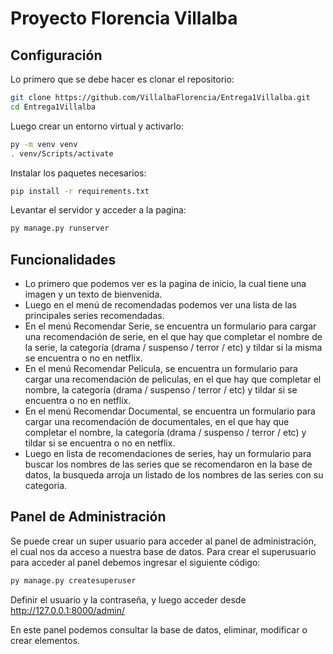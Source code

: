 # Proyecto Florencia Villalba

## Configuración

Lo primero que se debe hacer es clonar el repositorio:

```sh
git clone https://github.com/VillalbaFlorencia/Entrega1Villalba.git
cd Entrega1Villalba
```

Luego crear un entorno virtual y activarlo:

```sh
py -m venv venv
. venv/Scripts/activate
```
Instalar los paquetes necesarios:

```sh
pip install -r requirements.txt
```

Levantar el servidor y acceder a la pagina:

```sh
py manage.py runserver
```

## Funcionalidades

- Lo primero que podemos ver es la pagina de inicio, la cual tiene una imagen y un texto de bienvenida. 
- Luego en el menú de recomendadas podemos ver una lista de las principales series recomendadas.
- En el menú Recomendar Serie, se encuentra un formulario para cargar una recomendación de serie, en el que hay que 
completar el nombre de la serie, la categoría (drama / suspenso / terror / etc) y tildar si la misma se encuentra o no 
en netflix. 
- En el menú Recomendar Pelicula, se encuentra un formulario para cargar una recomendación de peliculas, en el que hay 
que completar el nombre, la categoría (drama / suspenso / terror / etc) y tildar si se encuentra o no en netflix. 
- En el menú Recomendar Documental, se encuentra un formulario para cargar una recomendación de documentales, en el que
 hay que completar el nombre, la categoría (drama / suspenso / terror / etc) y tildar si se encuentra o no en netflix. 
- Luego en lista de recomendaciones de series, hay un formulario para buscar los nombres de las series que se 
recomendaron en la base de datos, la busqueda arroja un listado de los nombres de las series con su categoria. 

## Panel de Administración

Se puede crear un super usuario para acceder al panel de administración, el cual nos da acceso a nuestra base de datos. 
Para crear el superusuario para acceder al panel debemos ingresar el siguiente código:

```sh
py manage.py createsuperuser
```
Definir el usuario y la contraseña, y luego acceder desde http://127.0.0.1:8000/admin/

En este panel podemos consultar la base de datos, eliminar, modificar o crear elementos. 
